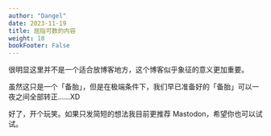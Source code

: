 ```yaml
---
author: "Dangel"
date: 2023-11-19
title: 屈指可数的内容
weight: 10
bookFooter: False
---
```


很明显这里并不是一个适合放博客地方，这个博客似乎象征的意义更加重要。

虽然这只是一个「备胎」，但是在极端条件下，我们早已准备好的「备胎」可以一夜之间全部转正……XD

好了，开个玩笑。如果只发简短的想法我目前更推荐 Mastodon，希望你也可以试试。
